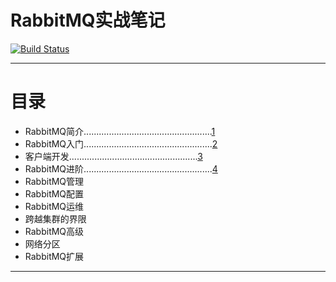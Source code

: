 # RabbitMQ实战笔记  
[![Build Status](https://travis-ci.org/baocaixue/rabbit-mq-in-action.svg?branch=master)](https://travis-ci.org/baocaixue/rabbit-mq-in-action)    

***

# 目录
- RabbitMQ简介...................................................[1](./introduction/README.md)
- RabbitMQ入门...................................................[2](./start/README.md)
- 客户端开发...................................................[3](./client-dev/README.md)
- RabbitMQ进阶...................................................[4](./advance/README.md)
- RabbitMQ管理
- RabbitMQ配置
- RabbitMQ运维
- 跨越集群的界限
- RabbitMQ高级
- 网络分区
- RabbitMQ扩展

***


